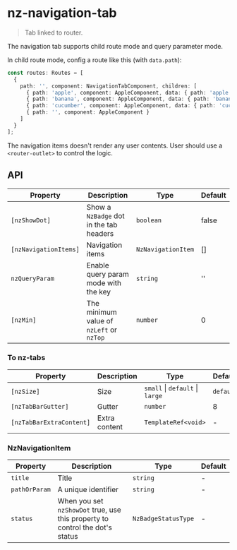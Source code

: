 # nz-navigation-tab

> Tab linked to router.

The navigation tab supports child route mode and query parameter mode. 

In child route mode, config a route like this (with `data.path`):

```ts
const routes: Routes = [
  {
    path: '', component: NavigationTabComponent, children: [
      { path: 'apple', component: AppleComponent, data: { path: 'apple' } },
      { path: 'banana', component: AppleComponent, data: { path: 'banana' } },
      { path: 'cucumber', component: AppleComponent, data: { path: 'cucumber' } },
      { path: '', component: AppleComponent }
    ]
  }
];
```

The navigation items doesn't render any user contents. User should use a `<router-outlet>` to control the logic.

## API

| Property | Description | Type | Default |
| --- | --- | --- | --- |
| `[nzShowDot]` | Show a `NzBadge` dot in the tab headers | `boolean` | false |
| `[nzNavigationItems]` | Navigation items | `NzNavigationItem` | [] |
| `nzQueryParam` | Enable query param mode with the key | `string` | '' |
| `[nzMin]` | The minimum value of `nzLeft` or `nzTop` | `number` | 0 |

### To nz-tabs

| Property | Description | Type | Default |
| --- | --- | --- | --- |
| `[nzSize]` | Size | `small` \| `default` \| `large` | `default` | 
| `[nzTabBarGutter]` | Gutter | `number` | 8 |
| `[nzTabBarExtraContent]` | Extra content | `TemplateRef<void>` | - |

### NzNavigationItem

| Property | Description | Type | Default |
| --- | --- | --- | --- |
| `title` | Title | `string` | - | 
| `pathOrParam` | A unique identifier | `string` | - |
| `status` | When you set `nzShowDot` true, use this property to control the dot's status | `NzBadgeStatusType` | - |
